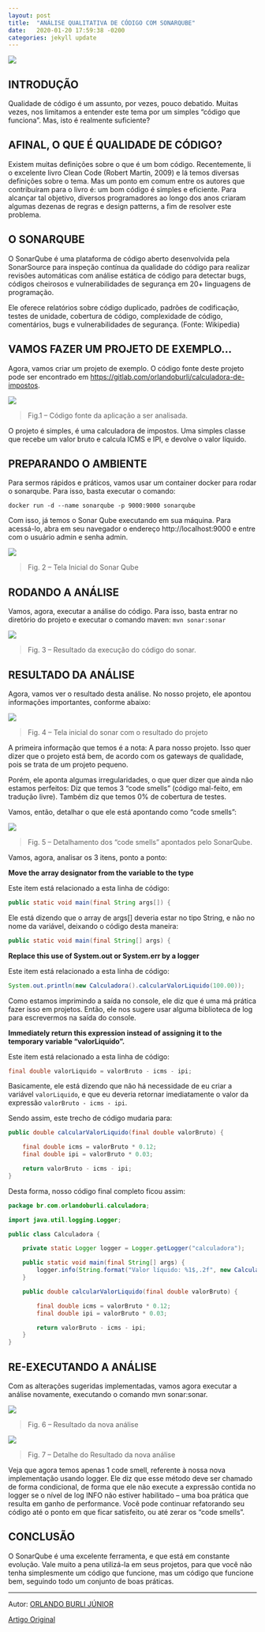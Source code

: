 ```yaml
---
layout: post
title:  "ANÁLISE QUALITATIVA DE CÓDIGO COM SONARQUBE"
date:   2020-01-20 17:59:38 -0200
categories: jekyll update
---
```


![](https://trello-attachments.s3.amazonaws.com/5d7e8031eaec3e42c24aade0/5e376a07663eaa488ffabb77/dcb1fa2fe36d2779ac760dbc2efb816d/resultado-analise-05.png)

## INTRODUÇÃO


Qualidade de código é um assunto, por vezes, pouco debatido. Muitas vezes, nos limitamos a entender este tema por um simples “código que funciona”. Mas, isto é realmente suficiente?


## AFINAL, O QUE É QUALIDADE DE CÓDIGO?


Existem muitas definições sobre o que é um bom código. Recentemente, li o excelente livro Clean Code (Robert Martin, 2009) e lá temos diversas definições sobre o tema. Mas um ponto em comum entre os autores que contribuíram para o livro é: um bom código é simples e eficiente. Para alcançar tal objetivo, diversos programadores ao longo dos anos criaram algumas dezenas de regras e design patterns, a fim de resolver este problema.


## O SONARQUBE

O SonarQube é uma plataforma de código aberto desenvolvida pela SonarSource para inspeção contínua da qualidade do código para realizar revisões automáticas com análise estática de código para detectar bugs, códigos cheirosos e vulnerabilidades de segurança em 20+ linguagens de programação.

Ele oferece relatórios sobre código duplicado, padrões de codificação, testes de unidade, cobertura de código, complexidade de código, comentários, bugs e vulnerabilidades de segurança. (Fonte: Wikipedia)


## VAMOS FAZER UM PROJETO DE EXEMPLO…


Agora, vamos criar um projeto de exemplo. O código fonte deste projeto pode ser encontrado em https://gitlab.com/orlandoburli/calculadora-de-impostos.


![](https://trello-attachments.s3.amazonaws.com/5d7e8031eaec3e42c24aade0/5e376a07663eaa488ffabb77/54254aa9b330d7c3724283d7c4dbc807/codigo-01.png)


>Fig.1 – Código fonte da aplicação a ser analisada.

O projeto é simples, é uma calculadora de impostos. Uma simples classe que recebe um valor bruto e calcula ICMS e IPI, e devolve o valor líquido.


## PREPARANDO O AMBIENTE


Para sermos rápidos e práticos, vamos usar um container docker para rodar o sonarqube. Para isso, basta executar o comando:


```
docker run -d --name sonarqube -p 9000:9000 sonarqube

```

Com isso, já temos o Sonar Qube executando em sua máquina. Para acessá-lo, abra em seu navegador o endereço http://localhost:9000 e entre com o usuário admin e senha admin.


![](https://trello-attachments.s3.amazonaws.com/5d7e8031eaec3e42c24aade0/5e376a07663eaa488ffabb77/bda275a1dc4ab133d5d081c6f1897d23/sonar-tela-inicial-01.png)


>Fig. 2 – Tela Inicial do Sonar Qube


## RODANDO A ANÁLISE

Vamos, agora, executar a análise do código. Para isso, basta entrar no diretório do projeto e executar o comando maven: ```mvn sonar:sonar```

![](https://trello-attachments.s3.amazonaws.com/5d7e8031eaec3e42c24aade0/5e376a07663eaa488ffabb77/21cbbf9505e8281e45df2b1c4f9a992f/resultado-comando-sonar-01.png)

>Fig. 3 – Resultado da execução do código do sonar.


## RESULTADO DA ANÁLISE

Agora, vamos ver o resultado desta análise. No nosso projeto, ele apontou informações importantes, conforme abaixo:

![](https://trello-attachments.s3.amazonaws.com/5d7e8031eaec3e42c24aade0/5e376a07663eaa488ffabb77/d34ef136dbef9eb9973c186e55d6e9ba/resultado-analise-01.png)


>Fig. 4 – Tela inicial do sonar com o resultado do projeto

A primeira informação que temos é a nota: A para nosso projeto. Isso quer dizer que o projeto está bem, de acordo com os gateways de qualidade, pois se trata de um projeto pequeno.

Porém, ele aponta algumas irregularidades, o que quer dizer que ainda não estamos perfeitos: Diz que temos 3 “code smells” (código mal-feito, em tradução livre). Também diz que temos 0% de cobertura de testes.

Vamos, então, detalhar o que ele está apontando como “code smells”:


![](https://trello-attachments.s3.amazonaws.com/5d7e8031eaec3e42c24aade0/5e376a07663eaa488ffabb77/a0f7ffcdba65b05493d316984f0e2469/resultado-analise-05_(1).png)

>Fig. 5 – Detalhamento dos “code smells” apontados pelo SonarQube.

Vamos, agora, analisar os 3 itens, ponto a ponto:

**Move the array designator from the variable to the type**

Este item está relacionado a esta linha de código:

```java
public static void main(final String args[]) {
```



Ele está dizendo que o array de args[] deveria estar no tipo String, e não no nome da variável, deixando o código desta maneira:

```java
public static void main(final String[] args) {
```

**Replace this use of System.out or System.err by a logger**


Este item está relacionado a esta linha de código:

```java
System.out.println(new Calculadora().calcularValorLiquido(100.00));
```

Como estamos imprimindo a saída no console, ele diz que é uma má prática fazer isso em projetos. Então, ele nos sugere usar alguma biblioteca de log para escrevermos na saída do console.

**Immediately return this expression instead of assigning it to the temporary variable “valorLiquido”.**

Este item está relacionado a esta linha de código:

```java
final double valorLiquido = valorBruto - icms - ipi;
```

Basicamente, ele está dizendo que não há necessidade de eu criar a variável ```valorLiquido```, e que eu deveria retornar imediatamente o valor da expressão ```valorBruto - icms - ipi```.


Sendo assim, este trecho de código mudaria para:


```java
public double calcularValorLiquido(final double valorBruto) {

	final double icms = valorBruto * 0.12;
	final double ipi = valorBruto * 0.03;

	return valorBruto - icms - ipi;
}
```

Desta forma, nosso código final completo ficou assim:


```java
package br.com.orlandoburli.calculadora;

import java.util.logging.Logger;

public class Calculadora {

	private static Logger logger = Logger.getLogger("calculadora");

	public static void main(final String[] args) {
		logger.info(String.format("Valor líquido: %1$,.2f", new Calculadora().calcularValorLiquido(100.00)));
	}

	public double calcularValorLiquido(final double valorBruto) {

		final double icms = valorBruto * 0.12;
		final double ipi = valorBruto * 0.03;

		return valorBruto - icms - ipi;
	}
}
```

## RE-EXECUTANDO A ANÁLISE

Com as alterações sugeridas implementadas, vamos agora executar a análise novamente, executando o comando mvn sonar:sonar.


![](https://trello-attachments.s3.amazonaws.com/5d7e8031eaec3e42c24aade0/5e376a07663eaa488ffabb77/4670104fc660f80fdeded3d1464ab87a/nova-analise-01.png)

>Fig. 6 – Resultado da nova análise

![](https://trello-attachments.s3.amazonaws.com/5d7e8031eaec3e42c24aade0/5e376a07663eaa488ffabb77/bcdd18817652e3d1cc22801e304c0cb2/nova-analise-02.png)

>Fig. 7 – Detalhe do Resultado da nova análise

Veja que agora temos apenas 1 code smell, referente à nossa nova implementação usando logger. Ele diz que esse método deve ser chamado de forma condicional, de forma que ele não execute a expressão contida no logger se o nível de log INFO não estiver habilitado – uma boa prática que resulta em ganho de performance. Você pode continuar refatorando seu código até o ponto em que ficar satisfeito, ou até zerar os “code smells”.


## CONCLUSÃO

O SonarQube é uma excelente ferramenta, e que está em constante evolução. Vale muito a pena utilizá-la em seus projetos, para que você não tenha simplesmente um código que funcione, mas um código que funcione bem, seguindo todo um conjunto de boas práticas.


---

Autor: [ORLANDO BURLI JÚNIOR](https://blog.impulso.network/author/orlandoburli/)

[Artigo Original](https://blog.impulso.network/analise-qualitativa-de-codigo-com-sonarqube/)



